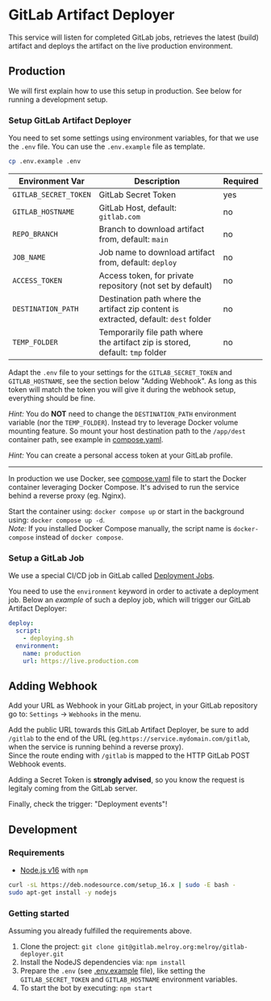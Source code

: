 # GitLab Artifact Deployer

This service will listen for completed GitLab jobs, retrieves the latest (build) artifact and deploys the artifact on the live production environment.

## Production

We will first explain how to use this setup in production. See below for running a development setup.

### Setup GitLab Artifact Deployer

You need to set some settings using environment variables, for that we use the `.env` file. You can use the `.env.example` file as template.

```sh
cp .env.example .env
```

| Environment Var       | Description                                                                          | Required |
| --------------------- | ------------------------------------------------------------------------------------ | -------- |
| `GITLAB_SECRET_TOKEN` | GitLab Secret Token                                                                  | yes      |
| `GITLAB_HOSTNAME`     | GitLab Host, default: `gitlab.com`                                                   | no       |
| `REPO_BRANCH`         | Branch to download artifact from, default: `main`                                    | no       |
| `JOB_NAME`            | Job name to download artifact from, default: `deploy`                                | no       |
| `ACCESS_TOKEN`        | Access token, for private repository (not set by default)                            | no       |
| `DESTINATION_PATH`    | Destination path where the artifact zip content is extracted, default: `dest` folder | no       |
| `TEMP_FOLDER`         | Temporarily file path where the artifact zip is stored, default: `tmp` folder        | no       |

Adapt the `.env` file to your settings for the `GITLAB_SECRET_TOKEN` and `GITLAB_HOSTNAME`, see the section below "Adding Webhook". As long as this token will match the token you will give it during the webhook setup, everything should be fine.

_Hint:_ You do **NOT** need to change the `DESTINATION_PATH` environment variable (nor the `TEMP_FOLDER`). Instead try to leverage Docker volume mounting feature. So mount your host destination path to the `/app/dest` container path, see example in [compose.yaml](compose.yaml).

_Hint:_ You can create a personal access token at your GitLab profile.

---

In production we use Docker, see [compose.yaml](compose.yaml) file to start the Docker container leveraging Docker Compose. It's advised to run the service behind a reverse proxy (eg. Nginx).

Start the container using: `docker compose up` or start in the background using: `docker compose up -d`.  
_Note:_ If you installed Docker Compose manually, the script name is `docker-compose` instead of `docker compose`.

### Setup a GitLab Job

We use a special CI/CD job in GitLab called [Deployment Jobs](https://docs.gitlab.com/ee/ci/jobs/index.html#deployment-jobs).

You need to use the `environment` keyword in order to activate a deployment job. Below an _example_ of such a deploy job, which will trigger our GitLab Artifact Deployer:

```yml
deploy:
  script:
    - deploying.sh
  environment:
    name: production
    url: https://live.production.com
```

## Adding Webhook

Add your URL as Webhook in your GitLab project, in your GitLab repository go to: `Settings` -> `Webhooks` in the menu.

Add the public URL towards this GitLab Artifact Deployer, be sure to add `/gitlab` to the end of the URL (eg.`https://service.mydomain.com/gitlab`, when the service is running behind a reverse proxy).  
Since the route ending with `/gitlab` is mapped to the HTTP GitLab POST Webhook events.

Adding a Secret Token is **strongly advised**, so you know the request is legitaly coming from the GitLab server.

Finally, check the trigger: "Deployment events"!

## Development

### Requirements

- [Node.js v16](https://nodejs.org/en/download/) with `npm`

```sh
curl -sL https://deb.nodesource.com/setup_16.x | sudo -E bash -
sudo apt-get install -y nodejs
```

### Getting started

Assuming you already fulfilled the requirements above.

1. Clone the project: `git clone git@gitlab.melroy.org:melroy/gitlab-deployer.git`
2. Install the NodeJS dependencies via: `npm install`
3. Prepare the `.env` (see [.env.example](.env.example) file), like setting the `GITLAB_SECRET_TOKEN` and `GITLAB_HOSTNAME` environment variables.
4. To start the bot by executing: `npm start`
